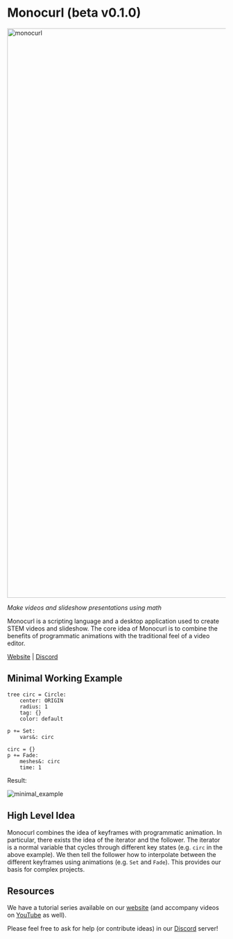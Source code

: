 # Monocurl (beta v0.1.0)
<img width="1312" alt="monocurl" src="https://github.com/monocurl/monocurl/assets/43832426/d9be28e4-9916-4b18-949a-1b1f9b5d5530">


*Make videos and slideshow presentations using math*

Monocurl is a scripting language and a desktop application used to create STEM videos and slideshow. The core idea of Monocurl is to combine the benefits of programmatic animations with the traditional feel of a video editor. 

[Website](https://www.monocurl.com/) | [Discord](https://discord.com/invite/7g94JR3SAD)

## Minimal Working Example

```
tree circ = Circle:
    center: ORIGIN
    radius: 1
    tag: {}
    color: default

p += Set:
    vars&: circ

circ = {}
p += Fade:
    meshes&: circ
    time: 1
```

Result:

![minimal_example](https://github.com/monocurl/monocurl/assets/43832426/bded8e5b-1fb0-4617-9b33-0af252ab6d49)


## High Level Idea

Monocurl combines the idea of keyframes with programmatic animation. In particular, there exists the idea of the iterator and the follower. The iterator is a normal variable that cycles through different key states (e.g. `circ` in the above example). We then tell the follower how to interpolate between the different keyframes using animations (e.g. `Set` and `Fade`). This provides our basis for complex projects.

## Resources

We have a tutorial series available on our [website](https://www.monocurl.com/learn/0_What_is_Monocurl) (and accompany videos on [YouTube](https://www.youtube.com/@monocurl) as well).

Please feel free to ask for help (or contribute ideas) in our [Discord](https://discord.com/invite/7g94JR3SAD) server!
